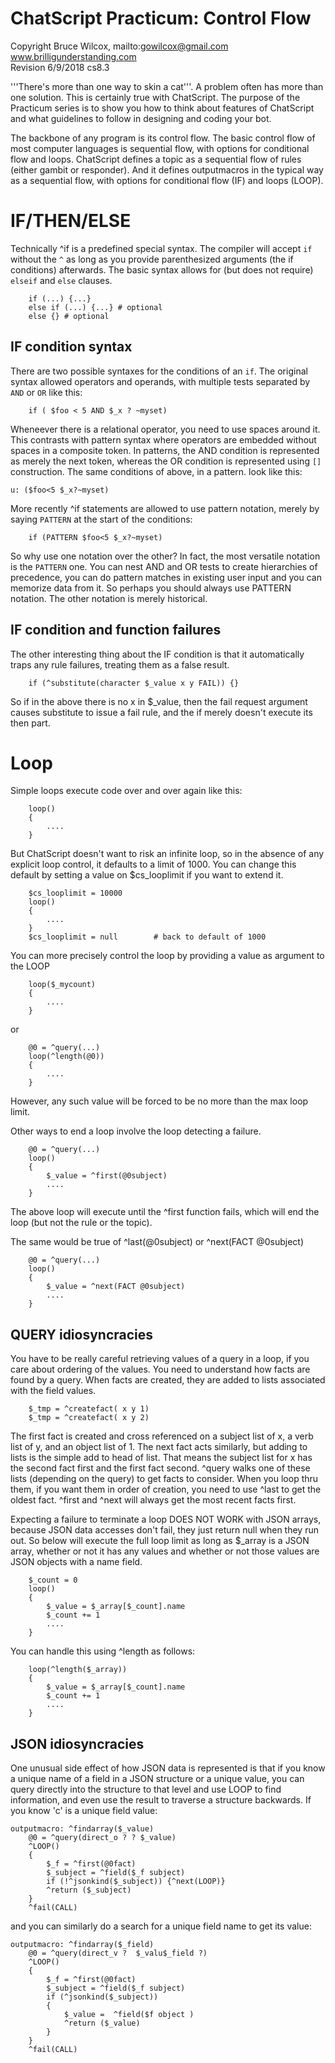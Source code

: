 # ChatScript Practicum: Control Flow
Copyright Bruce Wilcox, mailto:gowilcox@gmail.com www.brilligunderstanding.com
<br>Revision 6/9/2018 cs8.3


'''There's more than one way to skin a cat'''. A problem often has more than one solution. This is certainly true with ChatScript. The purpose of the Practicum series is to show you how to think about features of ChatScript and what guidelines to follow in designing and coding your bot.

The backbone of any program is its control flow. The basic control flow of most computer languages is sequential
flow, with options for conditional flow and loops. ChatScript defines a topic as a sequential flow of rules
(either gambit or responder). And it defines outputmacros in the typical way as a sequential flow, with options
for conditional flow (IF) and loops (LOOP).

# IF/THEN/ELSE

Technically ^if is a predefined special syntax. The compiler will accept `if` without the `^` as long as you provide parenthesized
arguments (the if conditions) afterwards. The basic syntax allows for (but does not require) `elseif` and `else` clauses.
```
    if (...) {...}
    else if (...) {...} # optional
    else {} # optional
```

## IF condition syntax

There are two possible syntaxes for the conditions of an `if`. The original syntax allowed operators and operands, with multiple
tests separated by  `AND` or `OR` like this:
```
    if ( $foo < 5 AND $_x ? ~myset)
```
Wheneever there is a relational operator, you need to use spaces around it.  This contrasts with pattern syntax where operators
are embedded without spaces in a composite token. In patterns, the AND condition is represented as merely the next token, 
whereas the OR condition is represented using `[]` construction.
The same conditions of above, in a pattern. look like this:
```
u: ($foo<5 $_x?~myset)
```
More recently ^if statements are allowed to use pattern notation, merely by saying `PATTERN` at the start of the conditions:
```
    if (PATTERN $foo<5 $_x?~myset)
```

So why use one notation over the other?  In fact, the most versatile notation is the `PATTERN` one. You can nest AND and OR tests
to create hierarchies of precedence, you can do pattern matches in existing user input and you can memorize data from it. So
perhaps you should always use PATTERN notation. The other notation is merely historical.

## IF condition and function failures

The other interesting thing about the IF condition is that it  automatically traps any rule failures, treating them as a false result.
```
    if (^substitute(character $_value x y FAIL)) {}
```
So if in the above there is no x in $_value, then the fail request argument causes substitute to issue a fail rule, and the if merely doesn't execute its then part.


# Loop

Simple loops execute code over and over again like this:
```
    loop()
    {
        ....
    }
```
But ChatScript doesn't want to risk an infinite loop, so in the absence of any 
explicit loop control, it defaults to a limit of 1000. You can change this
default by setting a value on $cs_looplimit if you want to extend it.

```
    $cs_looplimit = 10000
    loop()
    {
        ....
    }
    $cs_looplimit = null        # back to default of 1000
```

You can more precisely control the loop by providing a value as argument to the LOOP
```
    loop($_mycount)
    {
        ....
    }
```
or
```
    @0 = ^query(...)
    loop(^length(@0))
    {
        ....
    }
```
However, any such value will be forced to be no more than the max loop limit.

Other ways to end a loop involve the loop detecting a failure.
```
    @0 = ^query(...)
    loop()
    {
        $_value = ^first(@0subject)
        ....
    }
```
The above loop will execute until the ^first function fails, which will end the loop 
(but not the rule or the topic).

The same would be true of ^last(@0subject) or ^next(FACT @0subject)
```
    @0 = ^query(...)
    loop()
    {
        $_value = ^next(FACT @0subject)
        ....
    }
```

## QUERY idiosyncracies

You have to be really careful retrieving values of a query in a loop, if you care about ordering of the values. You need to understand how facts are found by a query. 
When facts are created, they are added to lists associated with the field values.
```
    $_tmp = ^createfact( x y 1)
    $_tmp = ^createfact( x y 2)
```
The first fact is created and cross referenced on a subject list of x, a verb list of y, and an object list of 1.
The next fact acts similarly, but adding to lists is the simple add to head of list. That means the subject list for x
has the second fact first and the first fact second. ^query walks one of these lists (depending on the query) to get facts to consider.
When you loop thru them, if you want them in order of creation, you
need to use ^last to get the oldest fact. ^first and ^next will always get the most recent facts first.

Expecting a failure to terminate a loop DOES NOT WORK with JSON arrays, because JSON data accesses don't fail, they just return null when they run out.
So below will execute the full loop limit as long as $_array is a JSON array, whether or not it has any values and whether or not those values are JSON
objects with a name field.
```
    $_count = 0
    loop()
    {
        $_value = $_array[$_count].name
        $_count += 1
        ....
    }
```
You can handle this using ^length as follows:
```
    loop(^length($_array))
    {
        $_value = $_array[$_count].name
        $_count += 1
        ....
    }
```

## JSON idiosyncracies

One unusual side effect of how JSON data is represented is that if you know a unique name of a field in a JSON structure or a unique value,
you can query directly into the structure to that level and use LOOP to find information, and even use the result to traverse a structure backwards. If you know 'c' is a unique field value:
```
outputmacro: ^findarray($_value)
    @0 = ^query(direct_o ? ? $_value)
    ^LOOP()
    {
        $_f = ^first(@0fact)
        $_subject = ^field($_f subject)
        if (!^jsonkind($_subject)) {^next(LOOP)}
        ^return ($_subject)
    }
    ^fail(CALL)
```
and you can similarly do a search for a unique field name to get its value:
```
outputmacro: ^findarray($_field)
    @0 = ^query(direct_v ?  $_valu$_field ?)
    ^LOOP()
    {
        $_f = ^first(@0fact)
        $_subject = ^field($_f subject)
        if (^jsonkind($_subject)) 
        {   
            $_value =  ^field($f object )
            ^return ($_value)
        }
    }
    ^fail(CALL)
```


